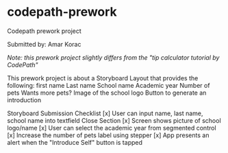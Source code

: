 # codepath-prework
 Codepath prework project 

Submitted by: Amar Korac

*Note: this prework project slightly differs from the "tip calculator tutorial by CodePath"*

This prework project is about a Storyboard Layout that provides the following:
first name
Last name
School name
Academic year
Number of pets
Wants more pets?
Image of the school logo
Button to generate an introduction

Storyboard Submission Checklist
[x] User can input name, last name, school name into textfield Close Section
[x] Screen shows picture of school logo/name
[x] User can select the academic year from segmented control
[x] Increase the number of pets label using stepper
[x] App presents an alert when the "Introduce Self" button is tapped

